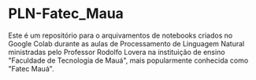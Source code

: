 # PLN-Fatec_Maua
Este é um repositório para o arquivamentos de notebooks criados no Google Colab durante as aulas de Processamento de Linguagem Natural ministradas pelo Professor Rodolfo Lovera na instituição de ensino "Faculdade de Tecnologia de Mauá", mais popularmente conhecida como "Fatec Mauá".
